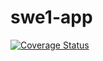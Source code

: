 # swe1-app
[![Coverage Status](https://coveralls.io/repos/github/adeldelvalle/swe1-app/badge.svg)](https://coveralls.io/github/adeldelvalle/swe1-app)
